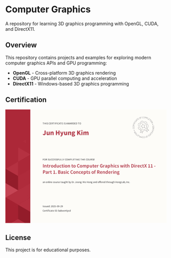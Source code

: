 # Computer Graphics

A repository for learning 3D graphics programming with OpenGL, CUDA, and DirectX11.

## Overview

This repository contains projects and examples for exploring modern computer graphics APIs and GPU programming:

- **OpenGL** - Cross-platform 3D graphics rendering
- **CUDA** - GPU parallel computing and acceleration
- **DirectX11** - Windows-based 3D graphics programming

## Certification

<p align="center">
  <img src="./certification/certification_1.pdf" alt="Certification" width="600"/>
</p>

## License

This project is for educational purposes.
